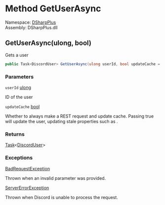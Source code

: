 # Method GetUserAsync

Namespace: [DSharpPlus](DSharpPlus.md)  
Assembly: DSharpPlus.dll

## <a id="DSharpPlus_DiscordClient_GetUserAsync_System_UInt64_System_Boolean_"></a>GetUserAsync\(ulong, bool\)

Gets a user

```csharp
public Task<DiscordUser> GetUserAsync(ulong userId, bool updateCache = false)
```

### Parameters

`userId` [ulong](https://learn.microsoft.com/dotnet/api/system.uint64)

ID of the user

`updateCache` [bool](https://learn.microsoft.com/dotnet/api/system.boolean)

Whether to always make a REST request and update cache. Passing true will update the user, updating stale properties such as <xref href="DSharpPlus.Entities.DiscordUser.BannerHash" data-throw-if-not-resolved="false"></xref>.

### Returns

[Task](https://learn.microsoft.com/dotnet/api/system.threading.tasks.task\-1)<[DiscordUser](DSharpPlus.Entities.DiscordUser.md)\>

### Exceptions

[BadRequestException](DSharpPlus.Exceptions.BadRequestException.md)

Thrown when an invalid parameter was provided.

[ServerErrorException](DSharpPlus.Exceptions.ServerErrorException.md)

Thrown when Discord is unable to process the request.

